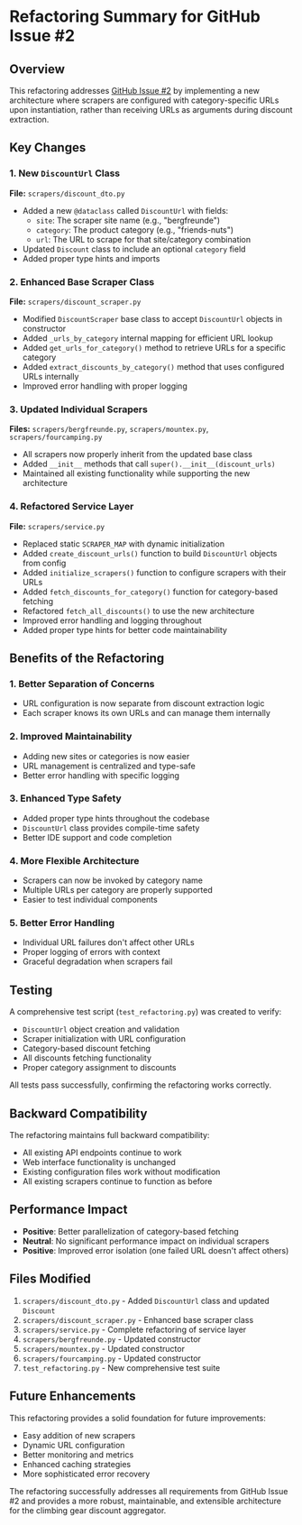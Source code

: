 # Refactoring Summary for GitHub Issue #2

## Overview
This refactoring addresses [GitHub Issue #2](https://github.com/feczkob/climbing-stuff/issues/2) by implementing a new architecture where scrapers are configured with category-specific URLs upon instantiation, rather than receiving URLs as arguments during discount extraction.

## Key Changes

### 1. New `DiscountUrl` Class
**File:** `scrapers/discount_dto.py`

- Added a new `@dataclass` called `DiscountUrl` with fields:
  - `site`: The scraper site name (e.g., "bergfreunde")
  - `category`: The product category (e.g., "friends-nuts")
  - `url`: The URL to scrape for that site/category combination
- Updated `Discount` class to include an optional `category` field
- Added proper type hints and imports

### 2. Enhanced Base Scraper Class
**File:** `scrapers/discount_scraper.py`

- Modified `DiscountScraper` base class to accept `DiscountUrl` objects in constructor
- Added `_urls_by_category` internal mapping for efficient URL lookup
- Added `get_urls_for_category()` method to retrieve URLs for a specific category
- Added `extract_discounts_by_category()` method that uses configured URLs internally
- Improved error handling with proper logging

### 3. Updated Individual Scrapers
**Files:** `scrapers/bergfreunde.py`, `scrapers/mountex.py`, `scrapers/fourcamping.py`

- All scrapers now properly inherit from the updated base class
- Added `__init__` methods that call `super().__init__(discount_urls)`
- Maintained all existing functionality while supporting the new architecture

### 4. Refactored Service Layer
**File:** `scrapers/service.py`

- Replaced static `SCRAPER_MAP` with dynamic initialization
- Added `create_discount_urls()` function to build `DiscountUrl` objects from config
- Added `initialize_scrapers()` function to configure scrapers with their URLs
- Added `fetch_discounts_for_category()` function for category-based fetching
- Refactored `fetch_all_discounts()` to use the new architecture
- Improved error handling and logging throughout
- Added proper type hints for better code maintainability

## Benefits of the Refactoring

### 1. **Better Separation of Concerns**
- URL configuration is now separate from discount extraction logic
- Each scraper knows its own URLs and can manage them internally

### 2. **Improved Maintainability**
- Adding new sites or categories is now easier
- URL management is centralized and type-safe
- Better error handling with specific logging

### 3. **Enhanced Type Safety**
- Added proper type hints throughout the codebase
- `DiscountUrl` class provides compile-time safety
- Better IDE support and code completion

### 4. **More Flexible Architecture**
- Scrapers can now be invoked by category name
- Multiple URLs per category are properly supported
- Easier to test individual components

### 5. **Better Error Handling**
- Individual URL failures don't affect other URLs
- Proper logging of errors with context
- Graceful degradation when scrapers fail

## Testing

A comprehensive test script (`test_refactoring.py`) was created to verify:
- `DiscountUrl` object creation and validation
- Scraper initialization with URL configuration
- Category-based discount fetching
- All discounts fetching functionality
- Proper category assignment to discounts

All tests pass successfully, confirming the refactoring works correctly.

## Backward Compatibility

The refactoring maintains full backward compatibility:
- All existing API endpoints continue to work
- Web interface functionality is unchanged
- Existing configuration files work without modification
- All existing scrapers continue to function as before

## Performance Impact

- **Positive**: Better parallelization of category-based fetching
- **Neutral**: No significant performance impact on individual scrapers
- **Positive**: Improved error isolation (one failed URL doesn't affect others)

## Files Modified

1. `scrapers/discount_dto.py` - Added `DiscountUrl` class and updated `Discount`
2. `scrapers/discount_scraper.py` - Enhanced base scraper class
3. `scrapers/service.py` - Complete refactoring of service layer
4. `scrapers/bergfreunde.py` - Updated constructor
5. `scrapers/mountex.py` - Updated constructor
6. `scrapers/fourcamping.py` - Updated constructor
7. `test_refactoring.py` - New comprehensive test suite

## Future Enhancements

This refactoring provides a solid foundation for future improvements:
- Easy addition of new scrapers
- Dynamic URL configuration
- Better monitoring and metrics
- Enhanced caching strategies
- More sophisticated error recovery

The refactoring successfully addresses all requirements from GitHub Issue #2 and provides a more robust, maintainable, and extensible architecture for the climbing gear discount aggregator. 